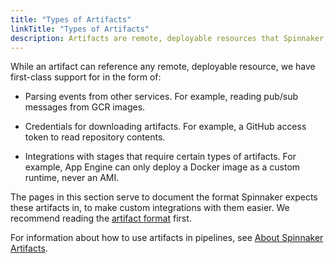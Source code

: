 ```yaml
---
title: "Types of Artifacts"
linkTitle: "Types of Artifacts"
description: Artifacts are remote, deployable resources that Spinnaker can reference.
---
```


While an artifact can reference any remote, deployable resource, we have
first-class support for in the form of:

* Parsing events from other services. For example, reading pub/sub messages
  from GCR images.

* Credentials for downloading artifacts. For example, a GitHub access token to
  read repository contents.

* Integrations with stages that require certain types of artifacts. For
  example, App Engine can only deploy a Docker image as a custom runtime, never
  an AMI.

The pages in this section serve to document the format Spinnaker expects these
artifacts in, to make custom integrations with them easier. We recommend
reading the [artifact format](/reference/artifacts/#format) first.

For information about how to use artifacts in pipelines, see [About Spinnaker Artifacts](https://www.spinnaker.io/reference/artifacts/).
